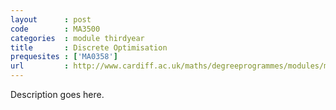 ```yaml
---
layout      : post
code        : MA3500
categories  : module thirdyear
title       : Discrete Optimisation
prequesites : ['MA0358']
url         : http://www.cardiff.ac.uk/maths/degreeprogrammes/modules/ma3500.html
---
```


Description goes here.

